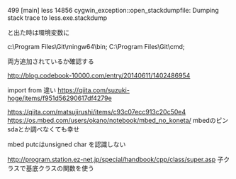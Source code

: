 499 [main] less 14856 cygwin_exception::open_stackdumpfile: Dumping stack trace to less.exe.stackdump

と出た時は環境変数に

c:\Program Files\Git\mingw64\bin;
C:\Program Files\Git\cmd;

両方追加されているか確認する

http://blog.codebook-10000.com/entry/20140611/1402486954

import from 違い
https://qiita.com/suzuki-hoge/items/f951d56290617df4279e

https://qiita.com/matsujirushi/items/c93c07ecc913c20c50e4
https://os.mbed.com/users/okano/notebook/mbed_no_koneta/
mbedのピンsdaとか調べなくても幸せ

mbed putcはunsigned char を認識しない

http://program.station.ez-net.jp/special/handbook/cpp/class/super.asp
子クラスで基底クラスの関数を使う